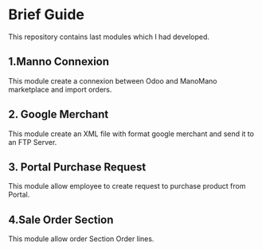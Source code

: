 # Brief Guide
This repository contains last modules which I had developed.
## 1.Manno Connexion
This module create a connexion between Odoo and ManoMano marketplace and import orders.

## 2. Google Merchant
This module create an XML file with format google merchant and send it to an FTP Server.


## 3. Portal Purchase Request
 This module allow employee to create request to purchase product from Portal.

## 4.Sale Order Section
 This module allow order Section Order lines.
